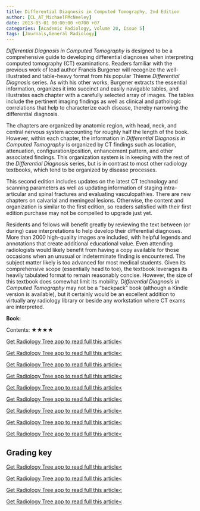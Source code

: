 ```yaml
---
title: Differential Diagnosis in Computed Tomography, 2nd Edition
author: [CL_AT_MichaelFMcNeeley]
date: 2013-05-01 00:00:00 +0700 +07
categories: [Academic Radiology, Volume 20, Issue 5]
tags: [Journals,General Radiology]
---
```

_Differential Diagnosis in Computed Tomography_ is designed to be a comprehensive guide to developing differential diagnoses when interpreting computed tomography (CT) examinations. Readers familiar with the previous work of lead author Francis Burgener will recognize the well-illustrated and table-heavy format from his popular Thieme _Differential Diagnosis_ series. As with his other works, Burgener extracts the essential information, organizes it into succinct and easily navigable tables, and illustrates each chapter with a carefully selected array of images. The tables include the pertinent imaging findings as well as clinical and pathologic correlations that help to characterize each disease, thereby narrowing the differential diagnosis.

The chapters are organized by anatomic region, with head, neck, and central nervous system accounting for roughly half the length of the book. However, within each chapter, the information in _Differential Diagnosis in Computed Tomography_ is organized by CT findings such as location, attenuation, configuration/position, enhancement pattern, and other associated findings. This organization system is in keeping with the rest of the _Differential Diagnosis_ series, but is in contrast to most other radiology textbooks, which tend to be organized by disease processes.

This second edition includes updates on the latest CT technology and scanning parameters as well as updating information of staging intra-articular and spinal fractures and evaluating vasculopathies. There are new chapters on calvarial and meningeal lesions. Otherwise, the content and organization is similar to the first edition, so readers satisfied with their first edition purchase may not be compelled to upgrade just yet.

Residents and fellows will benefit greatly by reviewing the text between (or during) case interpretations to help develop their differential diagnoses. More than 2000 high-quality images are included, with helpful legends and annotations that create additional educational value. Even attending radiologists would likely benefit from having a copy available for those occasions when an unusual or indeterminate finding is encountered. The subject matter likely is too advanced for most medical students. Given its comprehensive scope (essentially head to toe), the textbook leverages its heavily tabulated format to remain reasonably concise. However, the size of this textbook does somewhat limit its mobility. _Differential Diagnosis in Computed Tomography_ may not be a “backpack” book (although a Kindle version is available), but it certainly would be an excellent addition to virtually any radiology library or beside any workstation where CT exams are interpreted.

**Book:**

Contents: ★★★★

[Get Radiology Tree app to read full this article<](https://clinicalpub.com/app)

[Get Radiology Tree app to read full this article<](https://clinicalpub.com/app)

[Get Radiology Tree app to read full this article<](https://clinicalpub.com/app)

[Get Radiology Tree app to read full this article<](https://clinicalpub.com/app)

[Get Radiology Tree app to read full this article<](https://clinicalpub.com/app)

[Get Radiology Tree app to read full this article<](https://clinicalpub.com/app)

[Get Radiology Tree app to read full this article<](https://clinicalpub.com/app)

[Get Radiology Tree app to read full this article<](https://clinicalpub.com/app)

[Get Radiology Tree app to read full this article<](https://clinicalpub.com/app)

## Grading key

[Get Radiology Tree app to read full this article<](https://clinicalpub.com/app)

[Get Radiology Tree app to read full this article<](https://clinicalpub.com/app)

[Get Radiology Tree app to read full this article<](https://clinicalpub.com/app)

[Get Radiology Tree app to read full this article<](https://clinicalpub.com/app)